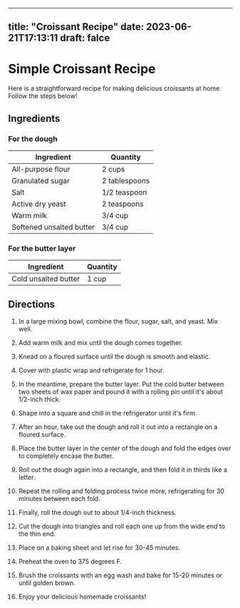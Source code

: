 
---
title: "Croissant Recipe"
date: 2023-06-21T17:13:11
draft: falce
---

# Simple Croissant Recipe

Here is a straightforward recipe for making delicious croissants at home. Follow the steps below!

## Ingredients

### For the dough

| Ingredient    | Quantity        |
| --------------|-----------------|
| All-purpose flour | 2 cups     |
| Granulated sugar | 2 tablespoons |
| Salt             | 1/2 teaspoon  |
| Active dry yeast | 2 teaspoons  |
| Warm milk        | 3/4 cup      |
| Softened unsalted butter | 3/4 cup |

### For the butter layer

| Ingredient    | Quantity        |
| --------------|-----------------|
| Cold unsalted butter | 1 cup |

## Directions

1. In a large mixing bowl, combine the flour, sugar, salt, and yeast. Mix well.

2. Add warm milk and mix until the dough comes together.

3. Knead on a floured surface until the dough is smooth and elastic.

4. Cover with plastic wrap and refrigerate for 1 hour.

5. In the meantime, prepare the butter layer. Put the cold butter between two sheets of wax paper and pound it with a rolling pin until it's about 1/2-inch thick.

6. Shape into a square and chill in the refrigerator until it's firm.

7. After an hour, take out the dough and roll it out into a rectangle on a floured surface.

8. Place the butter layer in the center of the dough and fold the edges over to completely encase the butter.

9. Roll out the dough again into a rectangle, and then fold it in thirds like a letter.

10. Repeat the rolling and folding process twice more, refrigerating for 30 minutes between each fold.

11. Finally, roll the dough out to about 1/4-inch thickness.

12. Cut the dough into triangles and roll each one up from the wide end to the thin end.

13. Place on a baking sheet and let rise for 30-45 minutes.

14. Preheat the oven to 375 degrees F.

15. Brush the croissants with an egg wash and bake for 15-20 minutes or until golden brown.

16. Enjoy your delicious homemade croissants!
